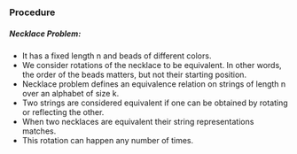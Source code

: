 ### Procedure

##### Necklace Problem:
- It has a fixed length n and beads of different colors.
- We consider rotations of the necklace to be equivalent. In other words, the order of the beads matters, but not their starting position.
- Necklace problem defines an equivalence relation on strings of length n over an alphabet of size k. 
- Two strings are considered equivalent if one can be obtained by rotating or reflecting the other.
- When two necklaces are equivalent their string representations matches.
- This rotation can happen any number of times.